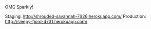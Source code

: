 OMG Sparkly!

Staging:    http://shrouded-savannah-7626.herokuapp.com/
Production: http://sleepy-fjord-4731.herokuapp.com/
